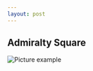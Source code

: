 ```yaml
---
layout: post
---
```


## Admiralty Square

![Picture example](https://top10.travel/wp-content/uploads/2017/07/admiraltejskaya-ploshhad.jpg)

